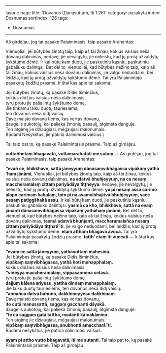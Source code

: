 
---
layout: page
title: 'Dovanos (Dānasuttaṃ, Iti 1.26)'
category: pasakyta
index: Dosnumas
sortIndex: 126
tags:
  - Dosnumas
---
Aš girdėjau, jog tai pasakė Palaiminasis, taip pasakė Arahantas:

Vienuoliai, jei būtybės žinotų taip, kaip aš tai žinau, kokius vaisius neša dovanų dalinimas, nedavę, jie nevalgytų, jie neleistų, kad jų protą užvaldytų šykštumo dėmė. Ir kai būtų kam duoti, jie paskutiniu kąsniu, paskutiniu gabaliuku dalintųsi. Bet dėl to, vienuoliai, kad būtybės nežino taip, kaip aš tai žinau, kokius vaisius neša dovanų dalinimas, jie valgo neduodami, bei leidžia, kad jų protą užvaldytų šykštumo dėmė. 
Tai yra Palaimintojo pasakytų žodžių prasmė. Ir štai kas apie tai sakoma:

Jei būtybės žinotų, ką pasakė Didis Išminčius,\
kokius didžius vaisius neša dalinimasis,\
tyru protu jie pašalintų šykštumo dėmę.\
Jie tinkamu laiku duotų tauriesiems, \
ten dovanos neša didį vaisių.\
Davę maisto dovaną tiems, kas vertas dovanų,\
daugelis aukotojų, kai palieka žmonių pasaulį, atgimsta danguje.\
Ten atgimę jie džiaugiasi, mėgaujasi malonumais.\
Būdami Nešykštus, jie patiria dalinimosi vaisius.\  

Tai taip pat to, ką pasakė Palaimintasis prasmė. Taip aš girdėjau.


**vuttañhetaṃ bhagavatā, vuttamarahatāti me sutaṃ —** Aš girdėjau, jog tai pasakė Palaiminasis, taip pasakė Arahantas:

**“evañ ce, bhikkhave, sattā jāneyyuṃ dānasaṃvibhāgassa vipākaṃ yathā 'haṃ jānāmi,** Vienuoliai, jei būtybės žinotų taip, kaip aš tai žinau, kokius vaisius neša dovanų dalinimas, **na adatvā bhuñjeyyuṃ, na ca nesaṃ maccheramalaṃ cittaṃ pariyādāya tiṭṭheyya.** nedavę, jie nevalgytų, jie neleistų, kad jų protą užvaldytų šykštumo dėmė. **yo pi nesaṃ assa carimo ālopo carimaṃ kabaḷaṃ, tato pi na asaṃvibhajitvā bhuñjeyyuṃ, sace nesaṃ paṭiggāhakā assu.** Ir kai būtų kam duoti, jie paskutiniu kąsniu, paskutiniu gabaliuku dalintųsi. **yasmā ca kho, bhikkhave, sattā na evaṃ jānanti dānasaṃvibhāgassa vipākaṃ yathāhaṃ jānāmi,** Bet dėl to, vienuoliai, kad būtybės nežino taip, kaip aš tai žinau, kokius vaisius neša dovanų dalinimas, **tasmā adatvā bhuñjanti, maccheramalañca nesaṃ cittaṃ pariyādāya tiṭṭhatī”ti.** jie valgo neduodami, bei leidžia, kad jų protą užvaldytų šykštumo dėmė. **etam atthaṃ bhagavā avoca.** Tai yra Palaimintojo pasakytų žodžių prasmė. **tatth' etaṃ iti vuccati —** Ir štai kas apie tai sakoma:

**“evaṃ ce sattā jāneyyuṃ, yathāvuttaṃ mahesinā.**\
Jei būtybės žinotų, ką pasakė Didis Išminčius,\
**vipākaṃ saṃvibhāgassa, yathā hoti mahapphalaṃ.**\
kokius didžius vaisius neša dalinimasis,\
**“vineyya maccheramalaṃ, vippasannena cetasā.**\
tyru protu jie pašalintų šykštumo dėmę.\
**dajjuṃ kālena ariyesu, yattha dinnaṃ mahapphalaṃ.**\
Jie laiku duotų tauriesiems, ten dovanos neša didį vaisių.\
**“annañca datvā bahuno, dakkhiṇeyyesu dakkhiṇaṃ.**\
Davę maisto dovaną tiems, kas vertas dovanų,\
**ito cutā manussattā, saggaṃ gacchanti dāyakā.**\
daugelis aukotojų, kai palieka žmonių pasaulį, atgimsta danguje.\
**“te ca saggaṃ gatā tattha, modanti kāmakāmino.**\
Ten atgimę jie džiaugiasi, mėgaujasi malonumais.\
**vipākaṃ saṃvibhāgassa, anubhonti amaccharā”ti.**\
Būdami nešykštus, jie patiria dalinimosi vaisius.

**ayam pi attho vutto bhagavatā, iti me sutanti.**
Tai taip pat to, ką pasakė Palaimintasis prasmė. Taip aš girdėjau.
